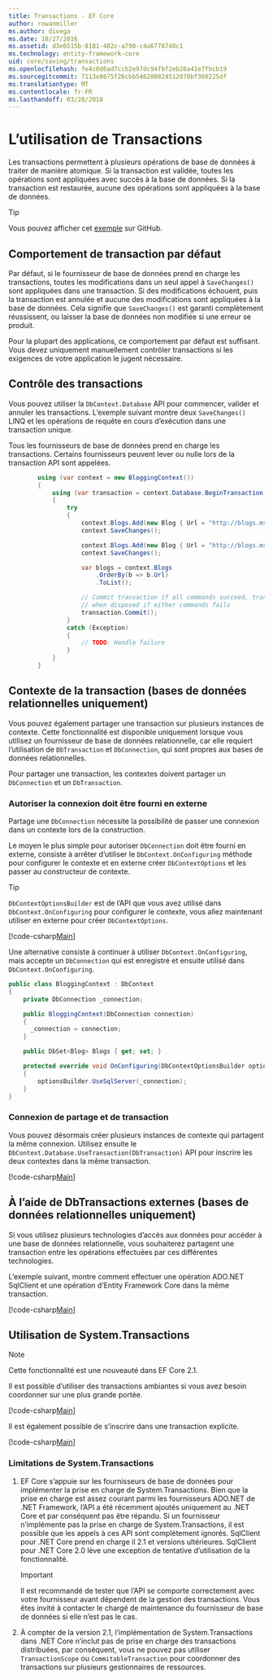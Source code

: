 ```yaml
---
title: Transactions - EF Core
author: rowanmiller
ms.author: divega
ms.date: 10/27/2016
ms.assetid: d3e6515b-8181-482c-a790-c4a6778748c1
ms.technology: entity-framework-core
uid: core/saving/transactions
ms.openlocfilehash: fe4c0d6ad7ccb2e97dc94fbf2eb26a41e7fbcb19
ms.sourcegitcommit: 7113e8675f26cbb546200824512078bf360225df
ms.translationtype: MT
ms.contentlocale: fr-FR
ms.lasthandoff: 03/28/2018
---
```

# <a name="using-transactions"></a>L’utilisation de Transactions

Les transactions permettent à plusieurs opérations de base de données à traiter de manière atomique. Si la transaction est validée, toutes les opérations sont appliquées avec succès à la base de données. Si la transaction est restaurée, aucune des opérations sont appliquées à la base de données.

> [!TIP]  
> Vous pouvez afficher cet [exemple](https://github.com/aspnet/EntityFramework.Docs/tree/master/samples/core/Saving/Saving/Transactions/) sur GitHub.

## <a name="default-transaction-behavior"></a>Comportement de transaction par défaut

Par défaut, si le fournisseur de base de données prend en charge les transactions, toutes les modifications dans un seul appel à `SaveChanges()` sont appliquées dans une transaction. Si des modifications échouent, puis la transaction est annulée et aucune des modifications sont appliquées à la base de données. Cela signifie que `SaveChanges()` est garanti complètement réussissent, ou laisser la base de données non modifiée si une erreur se produit.

Pour la plupart des applications, ce comportement par défaut est suffisant. Vous devez uniquement manuellement contrôler transactions si les exigences de votre application le jugent nécessaire.

## <a name="controlling-transactions"></a>Contrôle des transactions

Vous pouvez utiliser la `DbContext.Database` API pour commencer, valider et annuler les transactions. L’exemple suivant montre deux `SaveChanges()` LINQ et les opérations de requête en cours d’exécution dans une transaction unique.

Tous les fournisseurs de base de données prend en charge les transactions. Certains fournisseurs peuvent lever ou nulle lors de la transaction API sont appelées.

<!-- [!code-csharp[Main](samples/core/Saving/Saving/Transactions/ControllingTransaction/Sample.cs?highlight=3,17,18,19)] -->
``` csharp
        using (var context = new BloggingContext())
        {
            using (var transaction = context.Database.BeginTransaction())
            {
                try
                {
                    context.Blogs.Add(new Blog { Url = "http://blogs.msdn.com/dotnet" });
                    context.SaveChanges();

                    context.Blogs.Add(new Blog { Url = "http://blogs.msdn.com/visualstudio" });
                    context.SaveChanges();

                    var blogs = context.Blogs
                        .OrderBy(b => b.Url)
                        .ToList();

                    // Commit transaction if all commands succeed, transaction will auto-rollback
                    // when disposed if either commands fails
                    transaction.Commit();
                }
                catch (Exception)
                {
                    // TODO: Handle failure
                }
            }
        }
```

## <a name="cross-context-transaction-relational-databases-only"></a>Contexte de la transaction (bases de données relationnelles uniquement)

Vous pouvez également partager une transaction sur plusieurs instances de contexte. Cette fonctionnalité est disponible uniquement lorsque vous utilisez un fournisseur de base de données relationnelle, car elle requiert l’utilisation de `DbTransaction` et `DbConnection`, qui sont propres aux bases de données relationnelles.

Pour partager une transaction, les contextes doivent partager un `DbConnection` et un `DbTransaction`.

### <a name="allow-connection-to-be-externally-provided"></a>Autoriser la connexion doit être fourni en externe

Partage une `DbConnection` nécessite la possibilité de passer une connexion dans un contexte lors de la construction.

Le moyen le plus simple pour autoriser `DbConnection` doit être fourni en externe, consiste à arrêter d’utiliser le `DbContext.OnConfiguring` méthode pour configurer le contexte et en externe créer `DbContextOptions` et les passer au constructeur de contexte.

> [!TIP]  
> `DbContextOptionsBuilder` est de l’API que vous avez utilisé dans `DbContext.OnConfiguring` pour configurer le contexte, vous allez maintenant utiliser en externe pour créer `DbContextOptions`.

[!code-csharp[Main](../../../samples/core/Saving/Saving/Transactions/SharingTransaction/Sample.cs?name=Context&highlight=3,4,5)]

Une alternative consiste à continuer à utiliser `DbContext.OnConfiguring`, mais accepte un `DbConnection` qui est enregistré et ensuite utilisé dans `DbContext.OnConfiguring`.

``` csharp
public class BloggingContext : DbContext
{
    private DbConnection _connection;

    public BloggingContext(DbConnection connection)
    {
      _connection = connection;
    }

    public DbSet<Blog> Blogs { get; set; }

    protected override void OnConfiguring(DbContextOptionsBuilder optionsBuilder)
    {
        optionsBuilder.UseSqlServer(_connection);
    }
}
```

### <a name="share-connection-and-transaction"></a>Connexion de partage et de transaction

Vous pouvez désormais créer plusieurs instances de contexte qui partagent la même connexion. Utilisez ensuite le `DbContext.Database.UseTransaction(DbTransaction)` API pour inscrire les deux contextes dans la même transaction.

[!code-csharp[Main](../../../samples/core/Saving/Saving/Transactions/SharingTransaction/Sample.cs?name=Transaction&highlight=1,2,3,7,16,23,24,25)]

## <a name="using-external-dbtransactions-relational-databases-only"></a>À l’aide de DbTransactions externes (bases de données relationnelles uniquement)

Si vous utilisez plusieurs technologies d’accès aux données pour accéder à une base de données relationnelle, vous souhaiterez partagent une transaction entre les opérations effectuées par ces différentes technologies.

L’exemple suivant, montre comment effectuer une opération ADO.NET SqlClient et une opération d’Entity Framework Core dans la même transaction.

[!code-csharp[Main](../../../samples/core/Saving/Saving/Transactions/ExternalDbTransaction/Sample.cs?name=Transaction&highlight=4,10,21,26,27,28)]

## <a name="using-systemtransactions"></a>Utilisation de System.Transactions

> [!NOTE]  
> Cette fonctionnalité est une nouveauté dans EF Core 2.1.

Il est possible d’utiliser des transactions ambiantes si vous avez besoin coordonner sur une plus grande portée.

[!code-csharp[Main](../../../samples/core/Saving/Saving/Transactions/AmbientTransaction/Sample.cs?name=Transaction&highlight=1,24,25,26)]

Il est également possible de s’inscrire dans une transaction explicite.

[!code-csharp[Main](../../../samples/core/Saving/Saving/Transactions/CommitableTransaction/Sample.cs?name=Transaction&highlight=1,13,26,27,28)]

### <a name="limitations-of-systemtransactions"></a>Limitations de System.Transactions  

1. EF Core s’appuie sur les fournisseurs de base de données pour implémenter la prise en charge de System.Transactions. Bien que la prise en charge est assez courant parmi les fournisseurs ADO.NET de .NET Framework, l’API a été récemment ajoutés uniquement au .NET Core et par conséquent pas être répandu. Si un fournisseur n’implémente pas la prise en charge de System.Transactions, il est possible que les appels à ces API sont complètement ignorés. SqlClient pour .NET Core prend en charge il 2.1 et versions ultérieures. SqlClient pour .NET Core 2.0 lève une exception de tentative d’utilisation de la fonctionnalité. 

   > [!IMPORTANT]  
   > Il est recommandé de tester que l’API se comporte correctement avec votre fournisseur avant dépendent de la gestion des transactions. Vous êtes invité à contacter le chargé de maintenance du fournisseur de base de données si elle n’est pas le cas. 

2. À compter de la version 2.1, l’implémentation de System.Transactions dans .NET Core n’inclut pas de prise en charge des transactions distribuées, par conséquent, vous ne pouvez pas utiliser `TransactionScope` ou `CommitableTransaction` pour coordonner des transactions sur plusieurs gestionnaires de ressources. 
